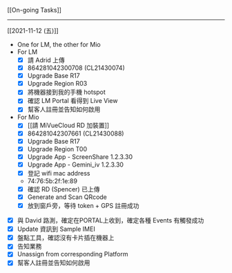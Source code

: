 [[On-going Tasks]]

---

[[2021-11-12 (五)]]
- One for LM, the other for Mio
- For LM
	 - [x] 請 Adrid 上傳
	 - [x] 864281042300708 (CL21430074)
	 - [x] Upgrade Base R17 
	 - [x] Upgrade Region R03
	 - [x] 將機器接到我的手機 hotspot
	 - [x] 確認 LM Portal 看得到 Live View
	 - [x] 幫客人註冊並告知如何啟用
	 
- For Mio
	- [x] [[請 MiVueCloud RD 加裝置]]
	- [x] 864281042307661 (CL21430088)
	- [x] Upgrade Base R17
	- [x] Upgrade Region T00
	- [x] Upgrade App - ScreenShare 1.2.3.30
	- [x] Upgrade App - Gemini_iv 1.2.3.30
	- [x] 登記 wifi mac address
	 - 74:76:5b:2f:1e:89
	- [x] 確認 RD (Spencer) 已上傳
	- [x] Generate and Scan QRcode 
	- [x] 放到窗戶旁，等待 token + GPS 註冊成功

- [x] 與 David 路測，確定在PORTAL上收到，確定各種 Events 有觸發成功
- [x] Update 資訊到 Sample IMEI
- [x] 盤點工具，確認沒有卡片插在機器上
- [x] 告知業務
- [x] Unassign from corresponding Platform
- [x] 幫客人註冊並告知如何啟用